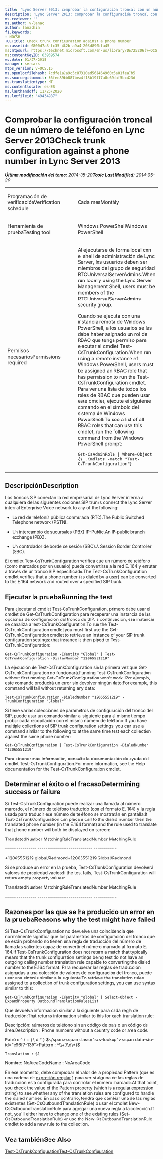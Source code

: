 ```yaml
---
title: 'Lync Server 2013: comprobar la configuración troncal con un número de teléfono'
description: 'Lync Server 2013: comprobar la configuración troncal con un número de teléfono.'
ms.reviewer: ''
ms.author: v-lanac
author: lanachin
f1.keywords:
- NOCSH
TOCTitle: Check trunk configuration against a phone number
ms:assetid: 0800d7a3-fc35-482b-a9a4-203d890bfa45
ms:mtpsurl: https://technet.microsoft.com/en-us/library/Dn725206(v=OCS.15)
ms:contentKeyID: 63969574
ms.date: 01/27/2015
manager: serdars
mtps_version: v=OCS.15
ms.openlocfilehash: 7cdfe1a2a9c5c87310ad561464960c5a01fea7b5
ms.sourcegitcommit: 36fee89bb887bea4f18b19f17a8c69daf5bc423d
ms.translationtype: MT
ms.contentlocale: es-ES
ms.lasthandoff: 11/26/2020
ms.locfileid: "49434987"
---
```

# <a name="check-trunk-configuration-against-a-phone-number-in-lync-server-2013"></a><span data-ttu-id="e96f7-103">Comprobar la configuración troncal de un número de teléfono en Lync Server 2013</span><span class="sxs-lookup"><span data-stu-id="e96f7-103">Check trunk configuration against a phone number in Lync Server 2013</span></span>

<div data-xmlns="http://www.w3.org/1999/xhtml">

<div class="topic" data-xmlns="http://www.w3.org/1999/xhtml" data-msxsl="urn:schemas-microsoft-com:xslt" data-cs="https://msdn.microsoft.com/">

<div data-asp="https://msdn2.microsoft.com/asp">



</div>

<div id="mainSection">

<div id="mainBody"><span data-ttu-id="e96f7-104">

<span> </span></span><span class="sxs-lookup"><span data-stu-id="e96f7-104">

<span> </span></span></span>

<span data-ttu-id="e96f7-105">_**Última modificación del tema:** 2014-05-20_</span><span class="sxs-lookup"><span data-stu-id="e96f7-105">_**Topic Last Modified:** 2014-05-20_</span></span>


<table>
<colgroup>
<col style="width: 50%" />
<col style="width: 50%" />
</colgroup>
<tbody>
<tr class="odd">
<td><p><span data-ttu-id="e96f7-106">Programación de verificación</span><span class="sxs-lookup"><span data-stu-id="e96f7-106">Verification schedule</span></span></p></td>
<td><p><span data-ttu-id="e96f7-107">Cada mes</span><span class="sxs-lookup"><span data-stu-id="e96f7-107">Monthly</span></span></p></td>
</tr>
<tr class="even">
<td><p><span data-ttu-id="e96f7-108">Herramienta de prueba</span><span class="sxs-lookup"><span data-stu-id="e96f7-108">Testing tool</span></span></p></td>
<td><p><span data-ttu-id="e96f7-109">Windows PowerShell</span><span class="sxs-lookup"><span data-stu-id="e96f7-109">Windows PowerShell</span></span></p></td>
</tr>
<tr class="odd">
<td><p><span data-ttu-id="e96f7-110">Permisos necesarios</span><span class="sxs-lookup"><span data-stu-id="e96f7-110">Permissions required</span></span></p></td>
<td><p><span data-ttu-id="e96f7-111">Al ejecutarse de forma local con el shell de administración de Lync Server, los usuarios deben ser miembros del grupo de seguridad RTCUniversalServerAdmins.</span><span class="sxs-lookup"><span data-stu-id="e96f7-111">When run locally using the Lync Server Management Shell, users must be members of the RTCUniversalServerAdmins security group.</span></span></p>
<p><span data-ttu-id="e96f7-112">Cuando se ejecuta con una instancia remota de Windows PowerShell, a los usuarios se les debe haber asignado un rol de RBAC que tenga permiso para ejecutar el cmdlet Test-CsTrunkConfiguration.</span><span class="sxs-lookup"><span data-stu-id="e96f7-112">When run using a remote instance of Windows PowerShell, users must be assigned an RBAC role that has permission to run the Test-CsTrunkConfiguration cmdlet.</span></span> <span data-ttu-id="e96f7-113">Para ver una lista de todos los roles de RBAC que pueden usar este cmdlet, ejecute el siguiente comando en el símbolo del sistema de Windows PowerShell:</span><span class="sxs-lookup"><span data-stu-id="e96f7-113">To see a list of all RBAC roles that can use this cmdlet, run the following command from the Windows PowerShell prompt:</span></span></p>
<p><code>Get-CsAdminRole | Where-Object {$_.Cmdlets -match &quot;Test-CsTrunkConfiguration&quot;}</code></p></td>
</tr>
</tbody>
</table>


<div>

## <a name="description"></a><span data-ttu-id="e96f7-114">Descripción</span><span class="sxs-lookup"><span data-stu-id="e96f7-114">Description</span></span>

<span data-ttu-id="e96f7-115">Los troncos SIP conectan la red empresarial de Lync Server interna a cualquiera de las siguientes opciones:</span><span class="sxs-lookup"><span data-stu-id="e96f7-115">SIP trunks connect the Lync Server internal Enterprise Voice network to any of the following:</span></span>

  - <span data-ttu-id="e96f7-116">La red de telefonía pública conmutada (RTC).</span><span class="sxs-lookup"><span data-stu-id="e96f7-116">The Public Switched Telephone network (PSTN).</span></span>

  - <span data-ttu-id="e96f7-117">Un intercambio de sucursales (PBX) IP-Public.</span><span class="sxs-lookup"><span data-stu-id="e96f7-117">An IP-public branch exchange (PBX).</span></span>

  - <span data-ttu-id="e96f7-118">Un controlador de borde de sesión (SBC).</span><span class="sxs-lookup"><span data-stu-id="e96f7-118">A Session Border Controller (SBC).</span></span>

<span data-ttu-id="e96f7-119">El cmdlet Test-CsTrunkConfiguration verifica que un número de teléfono (como marcados por un usuario) pueda convertirse a la red E. 164 y enrutar a través de un tronco SIP especificado.</span><span class="sxs-lookup"><span data-stu-id="e96f7-119">The Test-CsTrunkConfiguration cmdlet verifies that a phone number (as dialed by a user) can be converted to the E.164 network and routed over a specified SIP trunk.</span></span>

</div>

<div>

## <a name="running-the-test"></a><span data-ttu-id="e96f7-120">Ejecutar la prueba</span><span class="sxs-lookup"><span data-stu-id="e96f7-120">Running the test</span></span>

<span data-ttu-id="e96f7-121">Para ejecutar el cmdlet Test-CsTrunkConfiguration, primero debe usar el cmdlet de Get-CsTrunkConfiguration para recuperar una instancia de las opciones de configuración del tronco de SIP. a continuación, esa instancia se canaliza a test-CsTrunkConfiguration:</span><span class="sxs-lookup"><span data-stu-id="e96f7-121">To run the Test-CsTrunkConfiguration cmdlet you must first use the Get-CsTrunkConfiguration cmdlet to retrieve an instance of your SIP trunk configuration settings; that instance is then piped to Test-CsTrunkConfiguration:</span></span>

`Get-CsTrunkConfiguration -Identity "Global" | Test-CsTrunkConfiguration -DialedNumber "12065551219"`

<span data-ttu-id="e96f7-122">La ejecución de Test-CsTrunkConfiguration sin la primera vez que Get-CsTrunkConfiguration no funcionará.</span><span class="sxs-lookup"><span data-stu-id="e96f7-122">Running Test-CsTrunkConfiguration without first running Get-CsTrunkConfiguration won't work.</span></span> <span data-ttu-id="e96f7-123">Por ejemplo, este comando producirá un error sin devolver ningún dato:</span><span class="sxs-lookup"><span data-stu-id="e96f7-123">For example, this command will fail without returning any data:</span></span>

`Test-CsTrunkConfiguration -DialedNumber "12065551219" -TrunkConfiguration "Global"`

<span data-ttu-id="e96f7-124">Si tiene varias colecciones de parámetros de configuración del tronco del SIP, puede usar un comando similar al siguiente para al mismo tiempo probar cada recopilación con el mismo número de teléfono:</span><span class="sxs-lookup"><span data-stu-id="e96f7-124">If you have multiple collections of SIP trunk configuration settings, you can use a command similar to the following to at the same time test each collection against the same phone number:</span></span>

`Get-CsTrunkConfiguration | Test-CsTrunkConfiguration -DialedNumber "12065551219"`

<span data-ttu-id="e96f7-125">Para obtener más información, consulte la documentación de ayuda del cmdlet Test-CsTrunkConfiguration.</span><span class="sxs-lookup"><span data-stu-id="e96f7-125">For more information, see the Help documentation for the Test-CsTrunkConfiguration cmdlet.</span></span>

</div>

<div>

## <a name="determining-success-or-failure"></a><span data-ttu-id="e96f7-126">Determinar el éxito o el fracaso</span><span class="sxs-lookup"><span data-stu-id="e96f7-126">Determining success or failure</span></span>

<span data-ttu-id="e96f7-127">Si Test-CsTrunkConfiguration puede realizar una llamada al número marcado, el número de teléfono traducido (con el formato E. 164) y la regla usada para traducir ese número de teléfono se mostrarán en pantalla:</span><span class="sxs-lookup"><span data-stu-id="e96f7-127">If Test-CsTrunkConfiguration can place a call to the dialed number then the translated phone number (in the E.164 format) and the rule used to translate that phone number will both be displayed on screen:</span></span>

<span data-ttu-id="e96f7-128">TranslatedNumber MatchingRule</span><span class="sxs-lookup"><span data-stu-id="e96f7-128">TranslatedNumber MatchingRule</span></span>

<span data-ttu-id="e96f7-129">\---------------- ------------</span><span class="sxs-lookup"><span data-stu-id="e96f7-129">\---------------- ------------</span></span>

<span data-ttu-id="e96f7-130">\+12065551219 global/Redmond</span><span class="sxs-lookup"><span data-stu-id="e96f7-130">\+12065551219 Global/Redmond</span></span>

<span data-ttu-id="e96f7-131">Si se produce un error en la prueba, Test-CsTrunkConfiguration devolverá valores de propiedad vacíos:</span><span class="sxs-lookup"><span data-stu-id="e96f7-131">If the test fails, Test-CsTrunkConfiguration will return empty property values:</span></span>

<span data-ttu-id="e96f7-132">TranslatedNumber MatchingRule</span><span class="sxs-lookup"><span data-stu-id="e96f7-132">TranslatedNumber MatchingRule</span></span>

<span data-ttu-id="e96f7-133">\---------------- ------------</span><span class="sxs-lookup"><span data-stu-id="e96f7-133">\---------------- ------------</span></span>

</div>

<div>

## <a name="reasons-why-the-test-might-have-failed"></a><span data-ttu-id="e96f7-134">Razones por las que se ha producido un error en la prueba</span><span class="sxs-lookup"><span data-stu-id="e96f7-134">Reasons why the test might have failed</span></span>

<span data-ttu-id="e96f7-135">Si Test-CsTrunkConfiguration no devuelve una coincidencia que normalmente significa que los parámetros de configuración del tronco que se están probando no tienen una regla de traducción del número de llamadas salientes capaz de convertir el número marcado al formato E. 164.</span><span class="sxs-lookup"><span data-stu-id="e96f7-135">If Test-CsTrunkConfiguration does not return a match that typically means that the trunk configuration settings being test do not have an outgoing calling number translation rule capable to converting the dialed number to the E.164 format.</span></span> <span data-ttu-id="e96f7-136">Para recuperar las reglas de traducción asignadas a una colección de valores de configuración del tronco, puede usar una sintaxis similar a la siguiente:</span><span class="sxs-lookup"><span data-stu-id="e96f7-136">To retrieve the translation rules assigned to a collection of trunk configuration settings, you can use syntax similar to this:</span></span>

`Get-CsTrunkConfiguration -Identity "global" | Select-Object -ExpandProperty OutboundTranslationRulesList`

<span data-ttu-id="e96f7-137">Que devuelva información similar a la siguiente para cada regla de traducción:</span><span class="sxs-lookup"><span data-stu-id="e96f7-137">That returns information similar to this for each translation rule:</span></span>

<span data-ttu-id="e96f7-138">Descripción: números de teléfono sin un código de país o un código de área.</span><span class="sxs-lookup"><span data-stu-id="e96f7-138">Description : Phone numbers without a country code or area code.</span></span>

<span data-ttu-id="e96f7-139">Patrón: ^ \\ + ( \\ d \* ) $</span><span class="sxs-lookup"><span data-stu-id="e96f7-139">Pattern : ^\\+(\\d\*)$</span></span>

`Translation : $1`

<span data-ttu-id="e96f7-140">Nombre: NoAreaCode</span><span class="sxs-lookup"><span data-stu-id="e96f7-140">Name : NoAreaCode</span></span>

<span data-ttu-id="e96f7-141">En ese momento, debe comprobar el valor de la propiedad Pattern (que es una cadena de [expresión regular](https://go.microsoft.com/fwlink/?linkid=400464) ) para ver si alguna de las reglas de traducción está configurada para controlar el número marcado.</span><span class="sxs-lookup"><span data-stu-id="e96f7-141">At that point, you check the value of the Pattern property (which is a [regular expression](https://go.microsoft.com/fwlink/?linkid=400464) string) to see whether any of the translation rules are configured to handle the dialed number.</span></span> <span data-ttu-id="e96f7-142">En caso contrario, tendrá que cambiar una de las reglas existentes (Set-CsOutboundTranslationRule) o usar el cmdlet New-CsOutboundTranslationRule para agregar una nueva regla a la colección.</span><span class="sxs-lookup"><span data-stu-id="e96f7-142">If not, you'll either have to change one of the existing rules (Set-CsOutboundTranslationRule) or use the New-CsOutboundTranslationRule cmdlet to add a new rule to the collection.</span></span>

</div>

<div>

## <a name="see-also"></a><span data-ttu-id="e96f7-143">Vea también</span><span class="sxs-lookup"><span data-stu-id="e96f7-143">See Also</span></span>


[<span data-ttu-id="e96f7-144">Test-CsTrunkConfiguration</span><span class="sxs-lookup"><span data-stu-id="e96f7-144">Test-CsTrunkConfiguration</span></span>](https://docs.microsoft.com/powershell/module/skype/Test-CsTrunkConfiguration)  
  

<span data-ttu-id="e96f7-145"></div>

</div>

<span> </span>

</div>

</div>

</span><span class="sxs-lookup"><span data-stu-id="e96f7-145"></div>

</div>

<span> </span>

</div>

</div>

</span></span></div>

